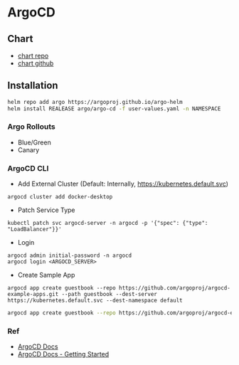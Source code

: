 # ArgoCD

## Chart
- [chart repo](https://argoproj.github.io/argo-helm)
- [chart github](https://github.com/argoproj/argo-helm/tree/main)

## Installation
```bash
helm repo add argo https://argoproj.github.io/argo-helm
helm install REALEASE argo/argo-cd -f user-values.yaml -n NAMESPACE
```

### Argo Rollouts
- Blue/Green
- Canary

### ArgoCD CLI
- Add External Cluster (Default: Internally, https://kubernetes.default.svc)
```
argocd cluster add docker-desktop
```
- Patch Service Type
```
kubectl patch svc argocd-server -n argocd -p '{"spec": {"type": "LoadBalancer"}}'
```
- Login
```
argocd admin initial-password -n argocd
argocd login <ARGOCD_SERVER>
```
- Create Sample App
```
argocd app create guestbook --repo https://github.com/argoproj/argocd-example-apps.git --path guestbook --dest-server https://kubernetes.default.svc --dest-namespace default
```

```bash
argocd app create guestbook --repo https://github.com/argoproj/argocd-example-apps.git --path guestbook --dest-server https://kubernetes.default.svc --dest-namespace default
```

### Ref
- [ArgoCD Docs](https://argo-cd.readthedocs.io/en/stable/)
- [ArgoCD Docs - Getting Started](https://argo-cd.readthedocs.io/en/stable/getting_started/)